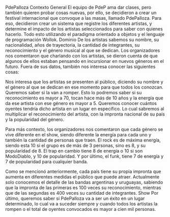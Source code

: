 PdePalloza
Contexto General
El equipo de PdeP ama dar clases, pero también quieren probar cosas nuevas, por ello, se decidieron a crear un festival internacional que convoque a las masas, llamado PdePalloza. Para eso, decidieron crear un sistema que registre los diferentes artistas, y determine el impacto de los artistas seleccionados para saber con quienes hacerlo. Todo esto utilizando el paradigma orientado a objetos y el lenguaje de programación Wollok.
Dominio
De los artistas sabemos su nombre, su nacionalidad, años de trayectoria, la cantidad de integrantes, su reconocimiento y el género musical al que se dedican. Los organizadores nos comentaron que charlando con los artistas, se dieron cuenta de que algunos de ellos estaban pensando en incursionar en nuevos géneros en el futuro. 
Fuera de sus datos, también nos interesa conocer las siguientes cosas:

Nos interesa que los artistas se presenten al público, diciendo su nombre y el género al que se dedican en ese momento para que todos los conozcan.
Queremos saber si la van a romper. Esto lo podremos saber si su reconocimiento es mayor a 70, tocan hace más de 10 años y la energía que da ese artista con ese género es mayor a 5.
Queremos conocer cuántos oyentes tendría dicho artista en un lugar en específico. Lo cual sabremos al multiplicar el reconocimiento del artista, con la impronta nacional de su país y la popularidad del género.

Para más contexto, los organizadores nos comentaron que cada género se vive diferente en el show, siendo diferente la energía para cada uno y también la cantidad de personas que traen. El rock es de máxima energía, siendo esta 10 si el grupo es de más de 3 personas, sino es 8,  y su popularidad de 8. El trap en cambio tiene 8 de energía o 10 si son ModoDiablo, y 10 de popularidad. Y por último, el funk, tiene 7 de energía y 7 de popularidad para cualquier banda.

Como se mencionó anteriormente, cada país tiene su propia impronta que aumenta en diferentes medidas el público que puede atraer. Actualmente solo conocemos el detalle de las bandas argentinas y uruguayas, sabiendo que la impronta de las primeras es 100 veces su reconocimiento, mientras que de las segundas es 400 veces su cantidad de integrantes.
Show
Por último, queremos saber si PdePalloza va a ser un éxito en un lugar determinado, lo cual va a suceder siempre y cuando todos los artistas la rompen o el total de oyentes convocados es mayor a cien mil personas.


